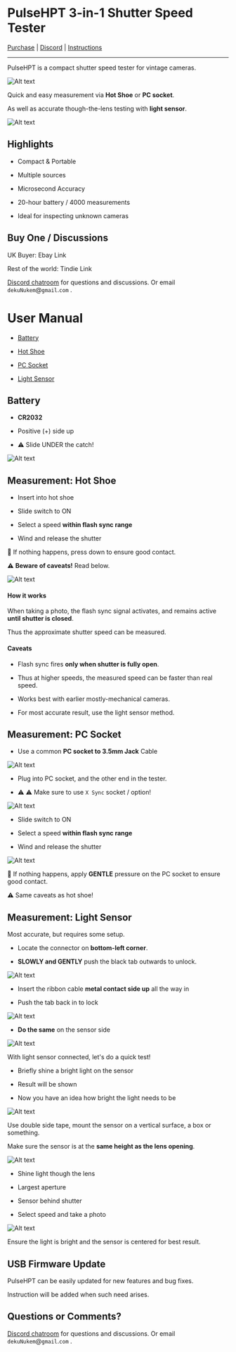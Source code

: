 # PulseHPT 3-in-1 Shutter Speed Tester

[Purchase]() | [Discord](https://discord.gg/gyGFqD2vfP) | [Instructions](#user-manual)

---

PulseHPT is a compact shutter speed tester for vintage cameras.

![Alt text](resources/photos/title.jpeg)

Quick and easy measurement via **Hot Shoe** or **PC socket**.

As well as accurate though-the-lens testing with **light sensor**.

![Alt text](resources/photos/sources.png)

## Highlights

* Compact & Portable

* Multiple sources

* Microsecond Accuracy

* 20-hour battery / 4000 measurements

* Ideal for inspecting unknown cameras

## Buy One / Discussions

UK Buyer: Ebay Link

Rest of the world: Tindie Link

[Discord chatroom](https://discord.gg/gyGFqD2vfP) for questions and discussions. Or email `dekuNukem`@`gmail`.`com` .
 
# User Manual

- [Battery](#battery)

- [Hot Shoe](#measurement-hot-shoe)

- [PC Socket](#measurement-pc-socket)

- [Light Sensor](#measurement-light-sensor)

## Battery

* **CR2032**

* Positive (+) side up

* ⚠️ Slide UNDER the catch!

![Alt text](resources/photos/battery.jpeg)

## Measurement: Hot Shoe

* Insert into hot shoe

* Slide switch to ON

* Select a speed **within flash sync range**

* Wind and release the shutter

💭 If nothing happens, press down to ensure good contact.

⚠️ **Beware of caveats!** Read below.

![Alt text](resources/photos/title.jpeg)

#### How it works

When taking a photo, the flash sync signal activates, and remains active **until shutter is closed**.

Thus the approximate shutter speed can be measured.

#### Caveats

* Flash sync fires **only when shutter is fully open**.

* Thus at higher speeds, the measured speed can be faster than real speed.

* Works best with earlier mostly-mechanical cameras.

* For most accurate result, use the light sensor method.

## Measurement: PC Socket

* Use a common **PC socket to 3.5mm Jack** Cable

![Alt text](resources/photos/pc_cable.jpg)

* Plug into PC socket, and the other end in the tester.

* ⚠️ ⚠️ Make sure to use `X Sync` socket / option!

![Alt text](resources/photos/xm.png)

* Slide switch to ON

* Select a speed **within flash sync range**

* Wind and release the shutter

![Alt text](resources/photos/pc.jpeg)

💭 If nothing happens, apply **GENTLE** pressure on the PC socket to ensure good contact.

⚠️ Same caveats as hot shoe!

## Measurement: Light Sensor

Most accurate, but requires some setup.

* Locate the connector on **bottom-left corner**.

* **SLOWLY and GENTLY** push the black tab outwards to unlock.

![Alt text](resources/photos/tab.png)

* Insert the ribbon cable **metal contact side up** all the way in

* Push the tab back in to lock

![Alt text](resources/photos/ribbon.png)

* **Do the same** on the sensor side

![Alt text](resources/photos/sensor.jpeg)

With light sensor connected, let's do a quick test!

* Briefly shine a bright light on the sensor

* Result will be shown

* Now you have an idea how bright the light needs to be

![Alt text](resources/photos/test.jpeg)

Use double side tape, mount the sensor on a vertical surface, a box or something.

Make sure the sensor is at the **same height as the lens opening**.

![Alt text](resources/photos/box.jpeg)

* Shine light though the lens

* Largest aperture

* Sensor behind shutter

* Select speed and take a photo

![Alt text](resources/photos/ttl.jpeg)

Ensure the light is bright and the sensor is centered for best result.

## USB Firmware Update

PulseHPT can be easily updated for new features and bug fixes.

Instruction will be added when such need arises. 

## Questions or Comments?

[Discord chatroom](https://discord.gg/gyGFqD2vfP) for questions and discussions. Or email `dekuNukem`@`gmail`.`com` .
